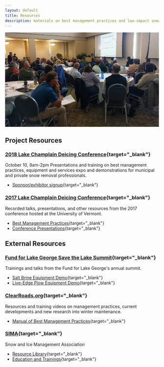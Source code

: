 ```yaml
---
layout: default
title: Resources
description: materials on best management practices and low-impact snow removal techniques for private contractors
---
```


![Deicing Conference](/assets/deicing-conference.jpg)

## Project Resources

### [2018 Lake Champlain Deicing Conference](https://www.uvm.edu/seagrant/deicing-conference){target="_blank"}

October 10, 8am-2pm
Presentations and training on best management practices, equipment and services expo and demonstrations for municipal and private snow removal professionals.
- [Sponsor/exhibitor signup](https://www.uvm.edu/seagrant/sites/default/files/uploads/ExhibitSponsorBrochure2018_FINAL.pdf){target="_blank"}

### [2017 Lake Champlain Deicing Conference](https://lcwroadsalt.wixsite.com/conference){target="_blank"}

Recorded talks, presentations, and other resources from the 2017 conference hosted at the University of Vermont.
- [Best Management Practices](https://lcwroadsalt.wixsite.com/conference/bmp-s){target="_blank"}
- [Conference Presentations](https://lcwroadsalt.wixsite.com/conference/2017-conference){target="_blank"}

<div class="line-break"></div>

## External Resources

### [Fund for Lake George Save the Lake Summit](https://fundforlakegeorge.org/saltsummit2015){target="_blank"}

Trainings and talks from the Fund for Lake George's annual summit.
- [Salt Brine Equipment Demo](https://www.youtube.com/watch?v=KOasDmnEBzo){target="_blank"}
- [Live-Edge Plow Equipment Demo](https://www.youtube.com/watch?v=se2cTVPa0SY){target="_blank"}

### [ClearRoads.org](http://clearroads.org/){target="_blank"}

Resources and training videos on management practices, current developments and new research into winter maintenance.
- [Manual of Best Management Practices](http://clearroads.org/wp-content/uploads/dlm_uploads/0537_2015-Clear-Roads-Best-Practice-Guide-WEB.pdf){target="_blank"}

### [SIMA](https://sima.org){target="_blank"}

Snow and Ice Management Association
- [Resource Library](https://www.sima.org/resource/library){target="_blank"}
- [Education and Trainings](https://www.sima.org/education){target="_blank"}